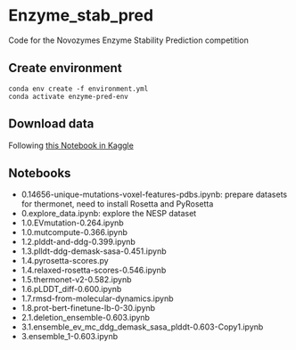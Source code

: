 # Enzyme_stab_pred
Code for the Novozymes Enzyme Stability Prediction competition

## Create environment
```commandline
conda env create -f environment.yml
conda activate enzyme-pred-env
```

## Download data 
Following [this Notebook in Kaggle](https://www.kaggle.com/code/vslaykovsky/14656-unique-mutations-voxel-features-pdbs)

## Notebooks
- 0.14656-unique-mutations-voxel-features-pdbs.ipynb: prepare datasets for thermonet, need to install Rosetta and PyRosetta
- 0.explore_data.ipynb: explore the NESP dataset
- 1.0.EVmutation-0.264.ipynb
- 1.0.mutcompute-0.366.ipynb
- 1.2.plddt-and-ddg-0.399.ipynb
- 1.3.plldt-ddg-demask-sasa-0.451.ipynb
- 1.4.pyrosetta-scores.py
- 1.4.relaxed-rosetta-scores-0.546.ipynb
- 1.5.thermonet-v2-0.582.ipynb
- 1.6.pLDDT_diff-0.600.ipynb
- 1.7.rmsd-from-molecular-dynamics.ipynb
- 1.8.prot-bert-finetune-lb-0-30.ipynb
- 2.1.deletion_ensemble-0.603.ipynb
- 3.1.ensemble_ev_mc_ddg_demask_sasa_plddt-0.603-Copy1.ipynb
- 3.ensemble_1-0.603.ipynb
